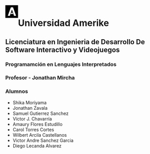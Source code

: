 <img src="Logo.jpg" align="left" width="40">

# Universidad Amerike

## Licenciatura en Ingenieria de Desarrollo De Software Interactivo y Videojuegos

### Programamción en Lenguajes Interpretados

### Profesor - Jonathan Mircha

### Alumnos

- Shika Moriyama
- Jonathan Zavala
- Samuel Gutierrez Sanchez
- Víctor J. Chavarría
- Amaury Flores Estudillo
- Carol Torres Cortes
- Wilbert Arcila Castellanos
- Victor Andre Sanchez Garcia
- Diego Lecanda Alvarez
